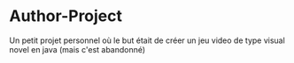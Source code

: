 # Author-Project
Un petit projet personnel où le but était de créer un jeu video de type visual novel en java (mais c'est abandonné)
